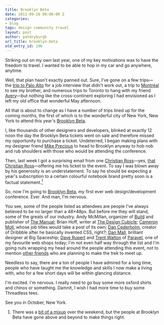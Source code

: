 ```yaml
---
title: Brooklyn Beta
date: 2011-09-26 00:00:00 Z
categories:
- blog
tags: design community travel
layout: post
author: patdryburgh
url_title: brooklyn-beta
old_entry_id: 196
---
```


Striking out on my own last year, one of my key motivations was to have the freedom to travel. I wanted to be able to hop in my car and go anywhere, anytime.

Well, that plan hasn't exactly panned out. Sure, I've gone on a few trips—the [trip to Palo Alto](http://www.youtube.com/watch?v=we7vYyhFYhQ) for a job interview that didn't work out, a trip to [Montréal](http://patdryburgh.com/blog/montreal-easter-2010/) to see my brother, and numerous trips to Toronto to hang with my friend [Avery](http://averyedison.com)—but nothing like the cross-continent exploring I had envisioned as I left my old office that wonderful May afternoon.

All that is about to change as I have a number of trips lined up for the coming months, the first of which is to the wonderful city of New York, New York to attend this year's [Brooklyn Beta](http://brooklynbeta.org/2011).

I, like thousands of other designers and developers, blinked at exactly 12 noon the day the Brooklyn Beta tickets went on sale and therefore missed my opportunity to purchase a ticket. Undeterred, I began making plans with my designer friend [Mike Precious](http://mikeprecious.com) to head to Brooklyn anyway to hob nob and rub shoulders with those who would be attending the conference.

Then, last week I got a surprising email from one [Christian Ross](http://www.christianross.net/)—yes, [that Christian Ross](http://dribbble.com/shots/271497-Flip-Clock-Redux?list=following#comment-682911)—offering me his ticket to the event. To say I was blown away by his generosity is an understatement. To say he should be expecting a year's subscription to a certain colourful notebook brand pretty soon is a factual statement.<a href="#fn0001"><sup>1</sup></a>

So, now I'm going to [Brooklyn Beta](http://brooklynbeta.org/2011), my first ever web design/development conference. Ever. And man, I'm nervous.

You see, some of the people listed as attendees are people I've always believed to be no larger than a 48&#215;48px. But before me they will stand, some of the greats of our industry. Andy McMillan, organizer of [Build](http://2011.buildconf.com/) and publisher of [The Manual](http://alwaysreadthemanual.com/); Brian Hoff, writer at [The Design Cubicle](http://www.thedesigncubicle.com/); [Cameron Moll](http://cameronmoll.com/), whose job titles would take a post of its own; [Dan Cederholm](http://simplebits.com/), creator of Dribbble after he basically invented CSS, right?; [Dan Mall](http://www.danielmall.com/), brilliant designer at Big Spaceship; [Dave Rupert](http://daverupert.com) and [Trent Walton](http://trentwalton.com) of [Paravel](http://paravelinc.com), one of my favourite web shops today; I'm not even half way through the list and I'm going nuts wrapping my head around the people attending this event, not to mention [other friends](http://irontoiron.com) who are planning to make the trek to meet up.

Needless to say, there are a ton of people I have admired for a long time, people who have taught me the knowledge and skills I now make a living with, who for a few short days will be within glancing distance.

I'm excited. I'm nervous. I really need to go buy some more oxford shirts and chinos or something. Damnit, I wish I had more time to buy some Threadless tees.

See you in October, New York.

<div id="footnote">
	<ol>
		<li id="#fn0001">There was a <a href="https://twitter.com/patdryburgh/status/118050191881416706">bit of a mixup</a> over the weekend, but the people at Brooklyn Beta have gone above and beyond to make things right.</li>
	</ol>
</div>